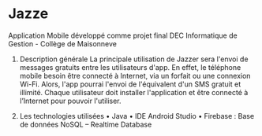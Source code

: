 # Jazze
Application Mobile développé comme projet final DEC Informatique de Gestion - Collège de Maisonneve

1.	Description générale
La principale utilisation de Jazzer sera l'envoi de messages gratuits entre les utilisateurs d'app. En effet, le téléphone mobile besoin être connecté à Internet, via un forfait ou une connexion Wi-Fi. Alors, l'app pourrai l'envoi de l'équivalent d'un SMS gratuit et illimité. Chaque utilisateur doit installer l'application et être connecté à l’Internet pour pouvoir l'utiliser. 

2.	Les technologies utilisées
•	Java
•	IDE Android Studio
•	Firebase : Base de données NoSQL – Realtime Database

